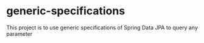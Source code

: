 # generic-specifications
This project is to use generic specifications of Spring Data JPA to query any parameter
